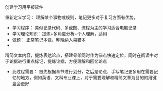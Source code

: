 创建学习用平板软件

重新定义学习： 理解某个事物或规则，笔记更多对于复习方面有优势，
+ 学习程序： 类似记录代码、多截图、流程为主的学习适合电脑记录
+ 学习理论知识：提炼+多角度分析+个人理解，适用
+ 做题： 正常笔记本做，昨晚纳入易错本
+ 
精简文本内容，提炼表达论点，搭建骨架同时作为锚点快速定位，同时在阅读中对于论据进行重点标记，提炼论据，方便理解和回忆论点
+ 此过程需要： 首先根据章节进行划分，之后是论点，手写笔记更多用在需要记忆的地方，例如英语、文科专业课上，对于需要理解和精简文章为目的的用键盘会更好


